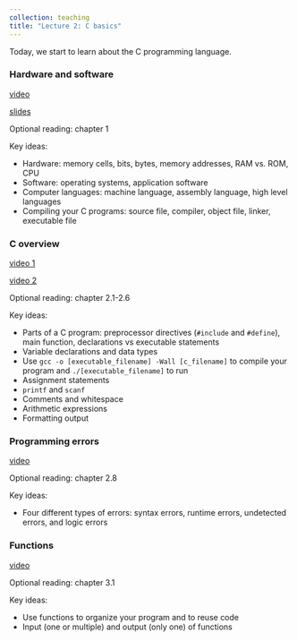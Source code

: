 ```yaml
---
collection: teaching
title: "Lecture 2: C basics"
---
```


Today, we start to learn about the C programming language.

### Hardware and software
[video]()

[slides](https://lgw2.github.io/teaching/csci112-summer-2021/lectures/ch1.pdf)

Optional reading: chapter 1

Key ideas:
* Hardware: memory cells, bits, bytes, memory addresses, RAM vs. ROM, CPU
* Software: operating systems, application software
* Computer languages: machine language, assembly language, high level
	languages
* Compiling your C programs: source file, compiler, object file, linker,
	executable file

### C overview
[video 1]()

[video 2]()

Optional reading: chapter 2.1-2.6

Key ideas:
* Parts of a C program: preprocessor directives (`#include` and `#define`), main function, declarations vs
	executable statements
* Variable declarations and data types
* Use `gcc -o [executable_filename] -Wall [c_filename]` to compile your program
	and `./[executable_filename]` to run
* Assignment statements
* `printf` and `scanf`
* Comments and whitespace
* Arithmetic expressions
* Formatting output


### Programming errors
[video]()

Optional reading: chapter 2.8

Key ideas:
* Four different types of errors: syntax errors, runtime errors, undetected
	errors, and logic errors

### Functions
[video]()

Optional reading: chapter 3.1

Key ideas:
* Use functions to organize your program and to reuse code
* Input (one or multiple) and output (only one) of functions
